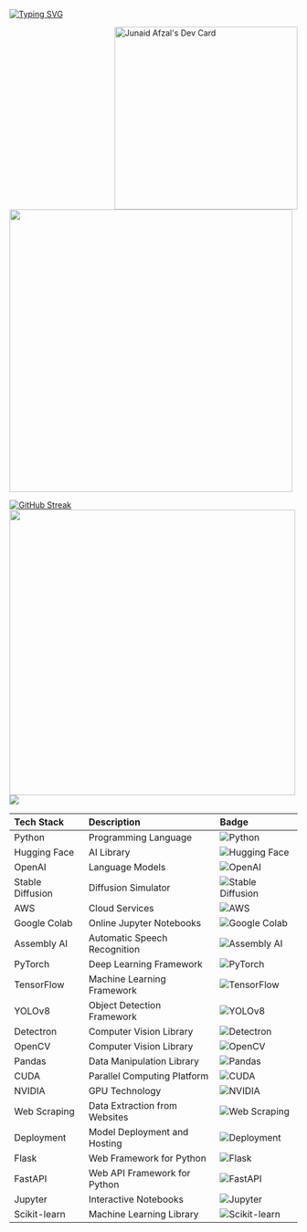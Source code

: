 [![Typing SVG](https://readme-typing-svg.demolab.com?font=Reggae+One&duration=1000&pause=800&color=831C95&multiline=true&width=435&lines=Junaid+Afzal;Machine+Learning+Engineer+)](https://git.io/typing-svg)


<a href="https://app.daily.dev/ImJunaidAfzal"><img align="right" src="https://api.daily.dev/devcards/d639079782a949158f0f1784f39bf870.png?r=9wo" width="320" alt="Junaid Afzal's Dev Card"/></a> 

<img src="https://github-readme-stats.vercel.app/api?username=imjunaidafzal&show_icons=true&theme=dark" width="495">


[![GitHub Streak](https://github-readme-streak-stats.herokuapp.com?user=imjunaidafzal&theme=dark&ring=DD2727)](https://git.io/streak-stats)
<br>
<img align="left" width="500" src="https://github-readme-stats.vercel.app/api/top-langs/?username=imjunaidafzal&layout=compact&theme=cobalt&hide_border=true"/>

<br>
<!-- <img align="right" src="https://github.com/imJunaidAfzal/imJunaidAfzal/blob/main/Ai_.gif" width="320" alt="AI"/>  -->
<br>
</p>


![](http://github-profile-summary-cards.vercel.app/api/cards/profile-details?username=imjunaidafzal&theme=2077)
<br>



Tech Stack       | Description                                           | Badge
:-----------------|:------------------------------------------------------|:---------------------------------------------------
Python           | Programming Language                                 | ![Python](https://img.shields.io/badge/Python-Programming%20Language-blue)
Hugging Face     | AI Library                                           | ![Hugging Face](https://img.shields.io/badge/Hugging%20Face-AI%20Library-ff69b4)
OpenAI           | Language Models                                      | ![OpenAI](https://img.shields.io/badge/OpenAI-Language%20Models-00cc55)
Stable Diffusion | Diffusion Simulator                                  | ![Stable Diffusion](https://img.shields.io/badge/Stable%20Diffusion-Diffusion%20Simulator-blue)
AWS              | Cloud Services                                       | ![AWS](https://img.shields.io/badge/AWS-Cloud%20Services-orange)
Google Colab     | Online Jupyter Notebooks                             | ![Google Colab](https://img.shields.io/badge/Google%20Colab-Notebooks-yellow)
Assembly AI      | Automatic Speech Recognition                         | ![Assembly AI](https://img.shields.io/badge/Assembly%20AI-Speech%20Recognition-green)
PyTorch          | Deep Learning Framework                              | ![PyTorch](https://img.shields.io/badge/PyTorch-Deep%20Learning-red)
TensorFlow       | Machine Learning Framework                           | ![TensorFlow](https://img.shields.io/badge/TensorFlow-Machine%20Learning-blue)
YOLOv8           | Object Detection Framework                           | ![YOLOv8](https://img.shields.io/badge/YOLOv8-Object%20Detection-yellowgreen)
Detectron        | Computer Vision Library                              | ![Detectron](https://img.shields.io/badge/Detectron-Computer%20Vision-lightgrey)
OpenCV           | Computer Vision Library                              | ![OpenCV](https://img.shields.io/badge/OpenCV-Computer%20Vision-brightgreen)
Pandas           | Data Manipulation Library                            | ![Pandas](https://img.shields.io/badge/Pandas-Data%20Manipulation-blueviolet)
CUDA             | Parallel Computing Platform                          | ![CUDA](https://img.shields.io/badge/CUDA-Parallel%20Computing-darkorange)
NVIDIA           | GPU Technology                                       | ![NVIDIA](https://img.shields.io/badge/NVIDIA-GPU%20Technology-76b900)
Web Scraping     | Data Extraction from Websites                        | ![Web Scraping](https://img.shields.io/badge/Web%20Scraping-Data%20Extraction-blue)
Deployment       | Model Deployment and Hosting                         | ![Deployment](https://img.shields.io/badge/Deployment-Model%20Deployment%20and%20Hosting-lightblue)
Flask            | Web Framework for Python                             | ![Flask](https://img.shields.io/badge/Flask-Web%20Framework-yellow)
FastAPI          | Web API Framework for Python                         | ![FastAPI](https://img.shields.io/badge/FastAPI-Web%20API%20Framework-green)
Jupyter          | Interactive Notebooks                                | ![Jupyter](https://img.shields.io/badge/Jupyter-Interactive%20Notebooks-orange)
Scikit-learn     | Machine Learning Library                             | ![Scikit-learn](https://img.shields.io/badge/Scikit%20learn-Machine%20Learning-lightgreen)

